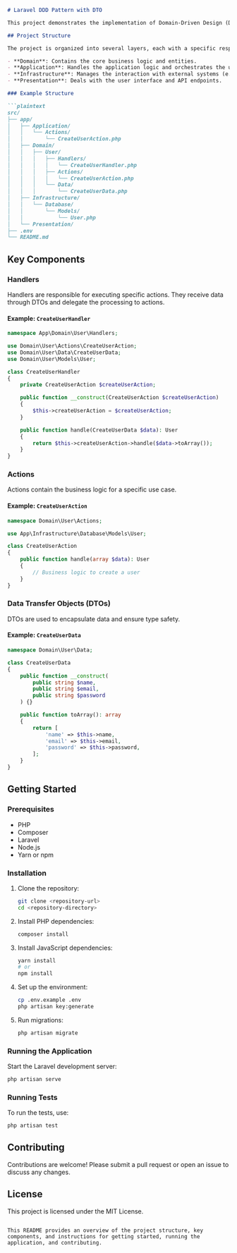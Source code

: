 ```markdown
# Laravel DDD Pattern with DTO

This project demonstrates the implementation of Domain-Driven Design (DDD) in a Laravel application, utilizing Data Transfer Objects (DTOs) for data encapsulation and transfer.

## Project Structure

The project is organized into several layers, each with a specific responsibility:

- **Domain**: Contains the core business logic and entities.
- **Application**: Handles the application logic and orchestrates the use cases.
- **Infrastructure**: Manages the interaction with external systems (e.g., database, third-party services).
- **Presentation**: Deals with the user interface and API endpoints.

### Example Structure

```plaintext
src/
├── app/
│   ├── Application/
│   │   └── Actions/
│   │       └── CreateUserAction.php
│   ├── Domain/
│   │   ├── User/
│   │   │   ├── Handlers/
│   │   │   │   └── CreateUserHandler.php
│   │   │   ├── Actions/
│   │   │   │   └── CreateUserAction.php
│   │   │   └── Data/
│   │   │       └── CreateUserData.php
│   ├── Infrastructure/
│   │   └── Database/
│   │       └── Models/
│   │           └── User.php
│   └── Presentation/
├── .env
└── README.md
```

## Key Components

### Handlers

Handlers are responsible for executing specific actions. They receive data through DTOs and delegate the processing to actions.

#### Example: `CreateUserHandler`

```php
namespace App\Domain\User\Handlers;

use Domain\User\Actions\CreateUserAction;
use Domain\User\Data\CreateUserData;
use Domain\User\Models\User;

class CreateUserHandler
{
    private CreateUserAction $createUserAction;

    public function __construct(CreateUserAction $createUserAction)
    {
        $this->createUserAction = $createUserAction;
    }

    public function handle(CreateUserData $data): User
    {
        return $this->createUserAction->handle($data->toArray());
    }
}
```

### Actions

Actions contain the business logic for a specific use case.

#### Example: `CreateUserAction`

```php
namespace Domain\User\Actions;

use App\Infrastructure\Database\Models\User;

class CreateUserAction
{
    public function handle(array $data): User
    {
        // Business logic to create a user
    }
}
```

### Data Transfer Objects (DTOs)

DTOs are used to encapsulate data and ensure type safety.

#### Example: `CreateUserData`

```php
namespace Domain\User\Data;

class CreateUserData
{
    public function __construct(
        public string $name,
        public string $email,
        public string $password
    ) {}

    public function toArray(): array
    {
        return [
            'name' => $this->name,
            'email' => $this->email,
            'password' => $this->password,
        ];
    }
}
```

## Getting Started

### Prerequisites

- PHP
- Composer
- Laravel
- Node.js
- Yarn or npm

### Installation

1. Clone the repository:
    ```sh
    git clone <repository-url>
    cd <repository-directory>
    ```

2. Install PHP dependencies:
    ```sh
    composer install
    ```

3. Install JavaScript dependencies:
    ```sh
    yarn install
    # or
    npm install
    ```

4. Set up the environment:
    ```sh
    cp .env.example .env
    php artisan key:generate
    ```

5. Run migrations:
    ```sh
    php artisan migrate
    ```

### Running the Application

Start the Laravel development server:
```sh
php artisan serve
```

### Running Tests

To run the tests, use:
```sh
php artisan test
```

## Contributing

Contributions are welcome! Please submit a pull request or open an issue to discuss any changes.

## License

This project is licensed under the MIT License.
```

This README provides an overview of the project structure, key components, and instructions for getting started, running the application, and contributing.
